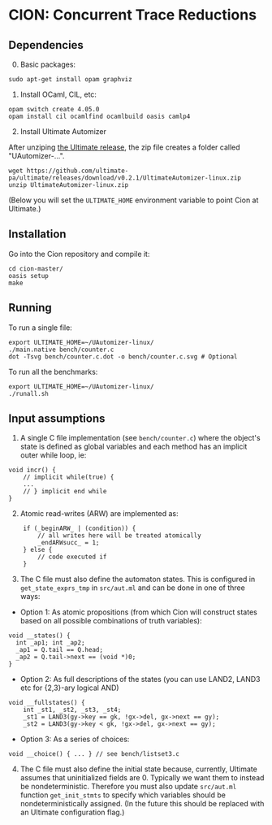 # CION: Concurrent Trace Reductions

## Dependencies

0. Basic packages:
```
sudo apt-get install opam graphviz
```
1. Install OCaml, CIL, etc:

```
opam switch create 4.05.0 
opam install cil ocamlfind ocamlbuild oasis camlp4
```

2. Install Ultimate Automizer

After unziping [the Ultimate release](https://github.com/ultimate-pa/ultimate/releases/download/v0.2.1/UltimateAutomizer-linux.zip), 
the zip file creates a folder called "UAutomizer-...". 
```
wget https://github.com/ultimate-pa/ultimate/releases/download/v0.2.1/UltimateAutomizer-linux.zip
unzip UltimateAutomizer-linux.zip 
```
(Below you will set the `ULTIMATE_HOME` environment variable to point Cion at Ultimate.)

## Installation

Go into the Cion repository and compile it:

```
cd cion-master/
oasis setup
make
```

## Running

To run a single file:
```
export ULTIMATE_HOME=~/UAutomizer-linux/
./main.native bench/counter.c
dot -Tsvg bench/counter.c.dot -o bench/counter.c.svg # Optional
```

To run all the benchmarks:
```
export ULTIMATE_HOME=~/UAutomizer-linux/
./runall.sh
```

## Input assumptions

 1. A single C file implementation (see `bench/counter.c`) where the object's state is defined as global variables and each method has an implicit outer while loop, ie:
```
void incr() {
    // implicit while(true) {
    ...
    // } implicit end while
}
```
2. Atomic read-writes (ARW) are implemented as:
```
    if (_beginARW_ | (condition)) {
        // all writes here will be treated atomically
        _endARWsucc_ = 1;
    } else {
        // code executed if 
    }
```

3. The C file must also define the automaton states.
This is configured in `get_state_exprs_tmp` in `src/aut.ml`
and can be done in one of three ways:

  * Option 1: As atomic propositions (from which Cion will construct states based on all possible combinations of truth variables):
```
void __states() {
  int _ap1; int _ap2;
  _ap1 = Q.tail == Q.head;
  _ap2 = Q.tail->next == (void *)0;
}
```
   
  * Option 2: As full descriptions of the states (you can use LAND2, LAND3 etc for {2,3}-ary logical AND)
```
void __fullstates() {
    int _st1, _st2, _st3, _st4;
    _st1 = LAND3(gy->key == gk, !gx->del, gx->next == gy); 
    _st2 = LAND3(gy->key < gk, !gx->del, gx->next == gy); 
```

  * Option 3: As a series of choices:
```
void __choice() { ... } // see bench/listset3.c
```

4. The C file must also define the initial state because,
currently, Ultimate assumes that uninitialized fields are 0.
Typically we want them to instead be nondeterministic. 
Therefore you must also update `src/aut.ml` function `get_init_stmts`
to specify which variables should be nondeterministically assigned. 
(In the future this should be replaced with an Ultimate configuration flag.)

